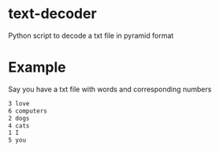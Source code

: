 # text-decoder
Python script to decode a txt file in pyramid format 

# Example

Say you have a txt file with words and corresponding numbers

```bash
3 love
6 computers
2 dogs
4 cats
1 I
5 you
```
